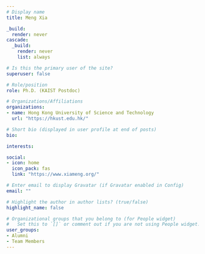 ```yaml
---
# Display name
title: Meng Xia

_build:
  render: never
cascade:
  _build:
    render: never
    list: always

# Is this the primary user of the site?
superuser: false

# Role/position
role: Ph.D. (KAIST Postdoc)

# Organizations/Affiliations
organizations:
- name: Hong Kong University of Science and Technology
  url: "https://hkust.edu.hk/"

# Short bio (displayed in user profile at end of posts)
bio: 

interests:

social:
- icon: home
  icon_pack: fas
  link: "https://www.xiameng.org/"

# Enter email to display Gravatar (if Gravatar enabled in Config)
email: ""

# Highlight the author in author lists? (true/false)
highlight_name: false

# Organizational groups that you belong to (for People widget)
#   Set this to `[]` or comment out if you are not using People widget.
user_groups:
- Alumni
- Team Members
---
```

